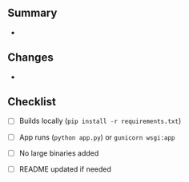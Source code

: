 ## Summary
- 

## Changes
- 

## Checklist
- [ ] Builds locally (`pip install -r requirements.txt`)
- [ ] App runs (`python app.py`) or `gunicorn wsgi:app`
- [ ] No large binaries added
- [ ] README updated if needed


